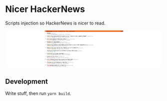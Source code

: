 # Nicer HackerNews 

Scripts injection so HackerNews is nicer to read.

![Modified Hackernews](./screenshots/screenshot.png "Modified HackerNews")

## Development

Write stuff, then run `yarn build`.

